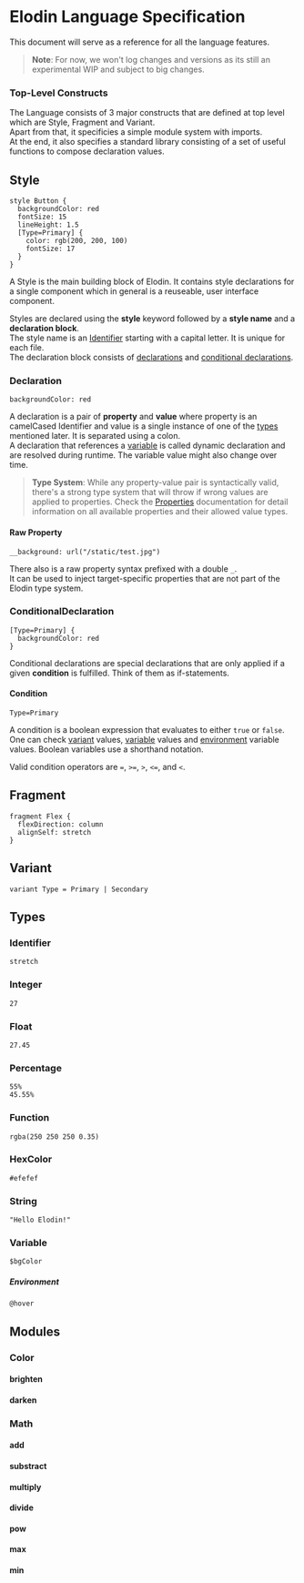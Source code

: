 # Elodin Language Specification

This document will serve as a reference for all the language features.

> **Note**: For now, we won't log changes and versions as its still an experimental WIP and subject to big changes.

### Top-Level Constructs

The Language consists of 3 major constructs that are defined at top level which are Style, Fragment and Variant.  
Apart from that, it specificies a simple module system with imports.<br>
At the end, it also specifies a standard library consisting of a set of useful functions to compose declaration values.

## Style

```elodin
style Button {
  backgroundColor: red
  fontSize: 15
  lineHeight: 1.5
  [Type=Primary] {
    color: rgb(200, 200, 100)
    fontSize: 17
  }
}
```

A Style is the main building block of Elodin. It contains style declarations for a single component which in general is a reuseable, user interface component.

Styles are declared using the **style** keyword followed by a **style name** and a **declaration block**.  
The style name is an [Identifier](#identifier) starting with a capital letter. It is unique for each file.  
The declaration block consists of [declarations](#declaration) and [conditional declarations](#conditionaldeclaration).

### Declaration

```elodin
backgroundColor: red
```

A declaration is a pair of **property** and **value** where property is an camelCased Identifier and value is a single instance of one of the [types](#types) mentioned later. It is separated using a colon.  
A declaration that references a [variable](#variable) is called dynamic declaration and are resolved during runtime. The variable value might also change over time.

> **Type System**: While any property-value pair is syntactically valid, there's a strong type system that will throw if wrong values are applied to properties. Check the [Properties]() documentation for detail information on all available properties and their allowed value types.

#### Raw Property

```elodin
__background: url("/static/test.jpg")
```

There also is a raw property syntax prefixed with a double `_`.  
It can be used to inject target-specific properties that are not part of the Elodin type system.

### ConditionalDeclaration

```elodin
[Type=Primary] {
  backgroundColor: red
}
```

Conditional declarations are special declarations that are only applied if a given **condition** is fulfilled. Think of them as if-statements.

#### Condition

```elodin
Type=Primary
```

A condition is a boolean expression that evaluates to either `true` or `false`.  
One can check [variant](#variant) values, [variable](#variable) values and [environment](#environment) variable values. Boolean variables use a shorthand notation.

Valid condition operators are `=`, `>=`, `>`, `<=`, and `<`.

## Fragment

```elodin
fragment Flex {
  flexDirection: column
  alignSelf: stretch
}
```

## Variant

```elodin
variant Type = Primary | Secondary
```

## Types

### Identifier

```elodin
stretch
```

### Integer

```elodin
27
```

### Float

```elodin
27.45
```

### Percentage

```elodin
55%
45.55%
```

### Function

```elodin
rgba(250 250 250 0.35)
```

### HexColor

```elodin
#efefef
```

### String

```elodin
"Hello Elodin!"
```

### Variable

```elodin
$bgColor
```

##### Environment

```elodin
@hover
```

## Modules

### Color

#### brighten

#### darken

### Math

#### add

#### substract

#### multiply

#### divide

#### pow

#### max

#### min
